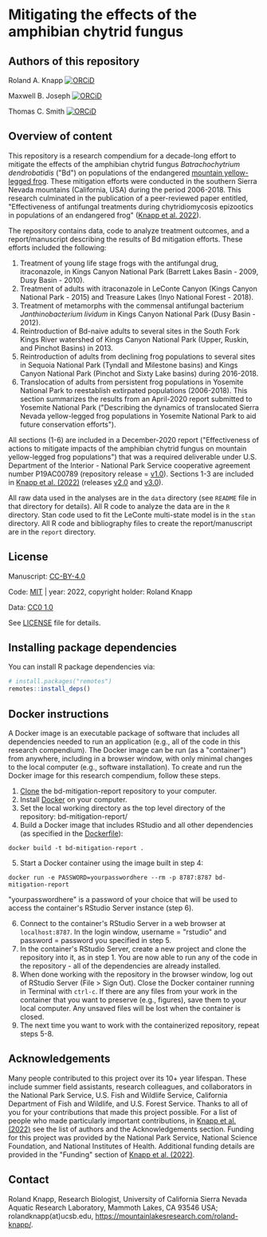 # Mitigating the effects of the amphibian chytrid fungus

## Authors of this repository
Roland A. Knapp [![ORCiD](https://img.shields.io/badge/ORCiD-0000--0002--1954--2745-green.svg)](http://orcid.org/0000-0002-1954-2745)

Maxwell B. Joseph [![ORCiD](https://img.shields.io/badge/ORCiD-0000--0002--7745--9990-green.svg)](http://orcid.org/0000-0002-7745-9990)

Thomas C. Smith [![ORCiD](https://img.shields.io/badge/ORCiD-0000--0001--7908--438X-green.svg)](http://orcid.org/0000-0001-7908-438X)

## Overview of content
This repository is a research compendium for a decade-long effort to mitigate the effects of the amphibian chytrid fungus *Batrachochytrium dendrobatidis* ("Bd") on populations of the endangered [mountain yellow-legged frog](https://bit.ly/conservationstrategy). 
These mitigation efforts were conducted in the southern Sierra Nevada mountains (California, USA) during the period 2006-2018. 
This research culminated in the publication of a peer-reviewed paper entitled, "Effectiveness of antifungal treatments during chytridiomycosis epizootics in populations of an endangered frog" ([Knapp et al. 2022](https://doi.org/10.7717/peerj.12712)). 

The repository contains data, code to analyze treatment outcomes, and a report/manuscript describing the results of Bd mitigation efforts. 
These efforts included the following:
1. Treatment of young life stage frogs with the antifungal drug, itraconazole, in Kings Canyon National Park (Barrett Lakes Basin - 2009, Dusy Basin - 2010).
2. Treatment of adults with itraconazole in LeConte Canyon (Kings Canyon National Park - 2015) and Treasure Lakes (Inyo National Forest - 2018).
3. Treatment of metamorphs with the commensal antifungal bacterium *Janthinobacterium lividum* in Kings Canyon National Park (Dusy Basin - 2012).
4. Reintroduction of Bd-naive adults to several sites in the South Fork Kings River watershed of Kings Canyon National Park (Upper, Ruskin, and Pinchot Basins) in 2013.
5. Reintroduction of adults from declining frog populations to several sites in Sequoia National Park (Tyndall and Milestone basins) and Kings Canyon National Park (Pinchot and Sixty Lake basins) during 2016-2018.
6. Translocation of adults from persistent frog populations in Yosemite National Park to reestablish extirpated populations (2006-2018). This section summarizes the results from an April-2020 report submitted to Yosemite National Park ("Describing the dynamics of translocated Sierra Nevada yellow-legged frog populations in Yosemite National Park to aid future conservation efforts").

All sections (1-6) are included in a December-2020 report ("Effectiveness of actions to mitigate impacts of the amphibian chytrid fungus on mountain yellow-legged
frog populations") that was a required deliverable under U.S. Department of the Interior - National Park Service cooperative agreement number P19AC00789 (repository release = [v1.0](https://github.com/SNARL1/bd-mitigation-report/releases)). 
Sections 1-3 are included in [Knapp et al. (2022)](https://doi.org/10.7717/peerj.12712) (releases [v2.0](https://github.com/SNARL1/bd-mitigation-report/releases) and [v3.0](https://github.com/SNARL1/bd-mitigation-report/releases)). 

All raw data used in the analyses are in the `data` directory (see `README` file in that directory for details).
All R code to analyze the data are in the `R` directory. 
Stan code used to fit the LeConte multi-state model is in the `stan` directory.
All R code and bibliography files to create the report/manuscript are in the `report` directory.

## License
Manuscript: [CC-BY-4.0](http://creativecommons.org/licenses/by/4.0/)

Code: [MIT](https://choosealicense.com/licenses/mit/) | year: 2022, copyright holder: Roland Knapp

Data: [CC0 1.0](https://creativecommons.org/publicdomain/zero/1.0/)

See [LICENSE](https://github.com/SNARL1/bd-mitigation-report/blob/master/LICENSE.md) file for details. 

## Installing package dependencies

You can install R package dependencies via:

```r
# install.packages("remotes")
remotes::install_deps()
```

## Docker instructions
A Docker image is an executable package of software that includes all dependencies needed to run an application (e.g., all of the code in this research compendium). 
The Docker image can be run (as a "container") from anywhere, including in a browser window, with only minimal changes to the local computer (e.g., software installation). 
To create and run the Docker image for this research compendium, follow these steps. 

1. [Clone](https://book.cds101.com/using-rstudio-server-to-clone-a-github-repo-as-a-new-project.html) the bd-mitigation-report repository to your computer. 
2. Install [Docker](https://docs.docker.com/get-docker/) on your computer. 
3. Set the local working directory as the top level directory of the repository: bd-mitigation-report/
4. Build a Docker image that includes RStudio and all other dependencies (as specified in the [Dockerfile](https://github.com/SNARL1/bd-mitigation-report/blob/master/Dockerfile)): 

```
docker build -t bd-mitigation-report .
```

5. Start a Docker container using the image built in step 4: 

```
docker run -e PASSWORD=yourpasswordhere --rm -p 8787:8787 bd-mitigation-report
```
"yourpasswordhere" is a password of your choice that will be used to access the container's RStudio Server instance (step 6). 

6. Connect to the container's RStudio Server in a web browser at `localhost:8787`. In the login window, username = "rstudio" and password = password you specified in step 5. 
7. In the container's RStudio Server, create a new project and clone the repository into it, as in step 1. You are now able to run any of the code in the repository - all of the dependencies are already installed. 
8. When done working with the repository in the browser window, log out of RStudio Server (File > Sign Out). Close the Docker container running in Terminal with `ctrl-c`. If there are any files from your work in the container that you want to preserve (e.g., figures), save them to your local computer. Any unsaved files will be lost when the container is closed. 
9. The next time you want to work with the containerized repository, repeat steps 5-8. 

## Acknowledgements
Many people contributed to this project over its 10+ year lifespan. 
These include summer field assistants, research colleagues, and collaborators in the National Park Service, U.S. Fish and Wildlife Service, California Department of Fish and Wildlife, and U.S. Forest Service. 
Thanks to all of you for your contributions that made this project possible. 
For a list of people who made particularly important contributions, in [Knapp et al. (2022)](https://doi.org/10.7717/peerj.12712) see the list of authors and the Acknowledgements section. 
Funding for this project was provided by the National Park Service, National Science Foundation, and National Institutes of Health. Additional funding details are provided in the "Funding" section of [Knapp et al. (2022)](https://doi.org/10.7717/peerj.12712). 

## Contact
Roland Knapp, Research Biologist, University of California Sierra Nevada Aquatic Research Laboratory, Mammoth Lakes, CA 93546 USA; rolandknapp(at)ucsb.edu, <https://mountainlakesresearch.com/roland-knapp/>.
